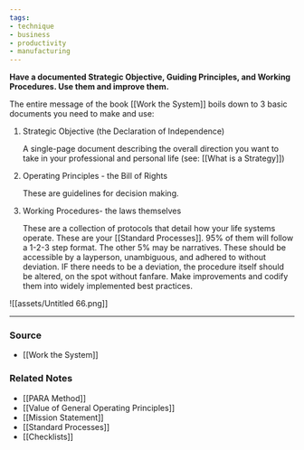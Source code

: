 ```yaml
---
tags:
- technique
- business
- productivity
- manufacturing
---
```

**Have a documented Strategic Objective, Guiding Principles, and Working Procedures. Use them and improve them.**

The entire message of the book [[Work the System]] boils down to 3 basic documents you need to make and use:

1. Strategic Objective (the Declaration of Independence) 
    
    A single-page document describing the overall direction you want to take in your professional and personal life (see: [[What is a Strategy]])
    
2. Operating Principles - the Bill of Rights
    
    These are guidelines for decision making.
    
3. Working Procedures- the laws themselves
    
    These are a collection of protocols that detail how your life systems operate. These are your [[Standard Processes]]. 95% of them will follow a 1-2-3 step format. The other 5% may be narratives. These should be accessible by a layperson, unambiguous, and adhered to without deviation. IF there needs to be a deviation, the procedure itself should be altered, on the spot without fanfare. Make improvements and codify them into widely implemented best practices.
    

![[assets/Untitled 66.png]]

---

### Source
- [[Work the System]]

### Related Notes
- [[PARA Method]] 
- [[Value of General Operating Principles]] 
- [[Mission Statement]] 
- [[Standard Processes]] 
- [[Checklists]]